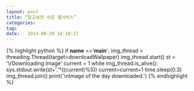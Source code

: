 ```yaml
---
layout: post
title: “알고보면 쉬운 웹서비스”
categories: 
tag: 
date:   2014-08-29 14:10:17
---
```




{% highlight python %}
if __name__ =='__main__':
	img_thread = threading.Thread(target=downloadWallpaper)
	img_thread.start()
	st = '\rDownloading Image'
	current = 1
	while img_thread.is_alive():
		sys.stdout.write(st+'.'*((current)%5))
		current=current+1
		time.sleep(0.3)
	img_thread.join()
	print('\nImage of the day downloaded.')
{% endhighlight %}
















